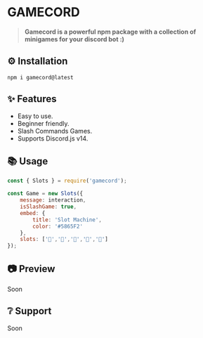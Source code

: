 # **GAMECORD**

> **Gamecord is a powerful npm package with a collection of minigames for your discord bot :)**


## **⚙️ Installation** 
```
npm i gamecord@latest
```


## **✨ Features**

- Easy to use.
- Beginner friendly.
- Slash Commands Games.
- Supports Discord.js v14.


## **📚 Usage**
```js
const { Slots } = require('gamecord');

const Game = new Slots({
    message: interaction,
    isSlashGame: true,
    embed: {
        title: 'Slot Machine',
        color: '#5865F2'
    },
    slots: ['🍕','🍔','🍟','🌭','🍿']
});
```


## **📷 Preview**
Soon

## **❔ Support**
Soon
